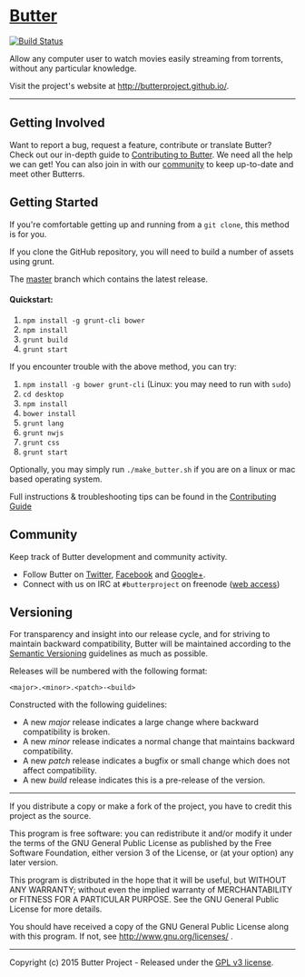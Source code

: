 # [Butter](https://github.com/butterproject/butter)

[![Build Status](https://travis-ci.org/butterproject/butter.svg?branch=master)](https://travis-ci.org/butterproject/butter)

Allow any computer user to watch movies easily streaming from torrents, without any particular knowledge.

Visit the project's website at <http://butterproject.github.io/>.

***

## Getting Involved

Want to report a bug, request a feature, contribute or translate Butter? Check out our in-depth guide to [Contributing to Butter](CONTRIBUTING.md). We need all the help we can get! You can also join in with our [community](README.md#community) to keep up-to-date and meet other Butterrs.

## Getting Started

If you're comfortable getting up and running from a `git clone`, this method is for you.

If you clone the GitHub repository, you will need to build a number of assets using grunt.

The [master](https://github.com/butterproject/butter) branch which contains the latest release.

#### Quickstart:

1. `npm install -g grunt-cli bower`
1. `npm install`
1. `grunt build`
1. `grunt start`

If you encounter trouble with the above method, you can try:

1. `npm install -g bower grunt-cli` (Linux: you may need to run with `sudo`)
1. `cd desktop`
1. `npm install`
1. `bower install`
1. `grunt lang`
1. `grunt nwjs`
1. `grunt css`
1. `grunt start`

Optionally, you may simply run `./make_butter.sh` if you are on a linux or mac based operating system.

Full instructions & troubleshooting tips can be found in the [Contributing Guide](CONTRIBUTING.md)

<a name="community"></a>
## Community

Keep track of Butter development and community activity.

* Follow Butter on [Twitter](https://twitter.com/butterproject), [Facebook](https://www.facebook.com/ButterProjectOrg/) and [Google+](https://plus.google.com/communities/111003619134556931561).
* Connect with us on IRC at `#butterproject` on freenode ([web access](http://webchat.freenode.net/?channels=butterproject))


## Versioning

For transparency and insight into our release cycle, and for striving to maintain backward compatibility, Butter will be maintained according to the [Semantic Versioning](http://semver.org/) guidelines as much as possible.

Releases will be numbered with the following format:

`<major>.<minor>.<patch>-<build>`

Constructed with the following guidelines:

* A new *major* release indicates a large change where backward compatibility is broken.
* A new *minor* release indicates a normal change that maintains backward compatibility.
* A new *patch* release indicates a bugfix or small change which does not affect compatibility.
* A new *build* release indicates this is a pre-release of the version.


***

If you distribute a copy or make a fork of the project, you have to credit this project as the source.

This program is free software: you can redistribute it and/or modify it under the terms of the GNU General Public License as published by the Free Software Foundation, either version 3 of the License, or (at your option) any later version.

This program is distributed in the hope that it will be useful, but WITHOUT ANY WARRANTY; without even the implied warranty of MERCHANTABILITY or FITNESS FOR A PARTICULAR PURPOSE.  See the GNU General Public License for more details.

You should have received a copy of the GNU General Public License along with this program.  If not, see http://www.gnu.org/licenses/ .

***

Copyright (c) 2015 Butter Project - Released under the
[GPL v3 license](LICENSE.txt).
